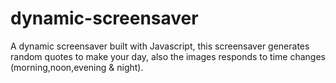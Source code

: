 # dynamic-screensaver
A dynamic screensaver built with Javascript, this screensaver generates random quotes to make your day, also the images responds to time changes (morning,noon,evening &amp; night).
